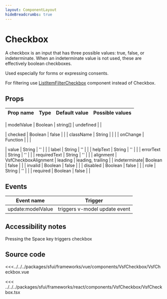 ```yaml
---
layout: ComponentLayout
hideBreadcrumbs: true
---
```

# Checkbox

A checkbox is an input that has three possible values: true, false, or indeterminate. When an indeterminate value is not used, these are effectively boolean checkboxes.

Used especially for forms or expressing consents.

For filtering use [ListItemFilterCheckbox]() component instead of Checkbox.

<Generate />

## Props

| Prop name    | Type                     | Default value | Possible values                        |
| ------------ | ------------------------ | ------------- | -------------------------------------- |

<!-- vue -->
| modelValue   | Boolean | string[]       | undefined     |                                        |
<!-- end vue -->
<!-- react -->
| checked      | Boolean                  | false         |                                        |
| className    | String                   |               |                                        |
| onChange     | Function                 |               |                                        |
<!-- end react -->
| value        | String                   | ''            |                                        |
| label        | String                   | ''            |                                        |
| helpText     | String                   | ''            |                                        |
| errorText    | String                   | ''            |                                        |
| requiredText | String                   | ''            |                                        |
| alignment    | VsfCheckboxAlignment    | leading       |   leading,  trailing                   |
| indeterminate| Boolean                  | false         |                                        |
| invalid      | Boolean                  | false         |                                        |
| disabled     | Boolean                  | false         |                                        |
| role         | String                   | ''            |                                        |
| required     | Boolean                  | false         |                                        |

<!-- vue -->
## Events

| Event name        |            Trigger             |
| ----------------- | :----------------------------: |
| update:modelValue | triggers v-model update event  |
<!-- end vue -->

## Accessibility notes

Pressing the Space key triggers checkbox

## Source code

<!-- vue -->
<<<../../../packages/sfui/frameworks/vue/components/VsfCheckbox/VsfCheckbox.vue
<!-- end vue -->
<!-- react -->
<<< ../../../packages/sfui/frameworks/react/components/VsfCheckbox/VsfCheckbox.tsx
<!-- end react -->
